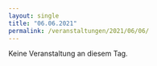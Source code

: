 ```yaml
---
layout: single
title: "06.06.2021"
permalink: /veranstaltungen/2021/06/06/
---
```


Keine Veranstaltung an diesem Tag.
